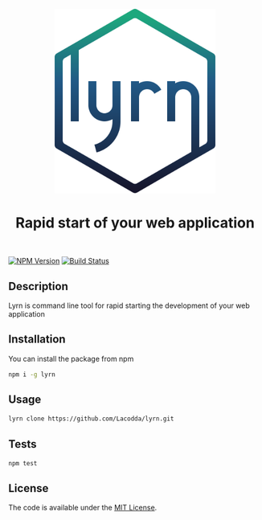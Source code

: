 <p align="center">
  <img src="/lyrn.svg" width="320" alt="lyrn">
</p>
<h1 align="center">Rapid start of your web application</h1>
<br>

[![NPM Version][npm-image]][npm-url]
[![Build Status][travis-image]][travis-url]

## Description
Lyrn is command line tool for rapid starting the development of your web application

## Installation

You can install the package from npm

```bash
npm i -g lyrn
```

## Usage

```bash
lyrn clone https://github.com/Lacodda/lyrn.git
```

## Tests

```
npm test
```

## License
The code is available under the [MIT License](LICENSE.md).

[npm-image]: https://img.shields.io/npm/v/lyrn.svg?style=flat-square
[npm-url]: https://npmjs.org/package/lyrn

[travis-image]: https://img.shields.io/travis/Lacodda/lyrn/master.svg?style=flat-square
[travis-url]: https://travis-ci.org/Lacodda/lyrn